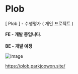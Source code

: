 # Plob
[ Plob ] - 수행평가 ( 개인 프로젝트 )

**FE - 개발 중입니다.**
<br>
<br>
**BE - 개발 예정**

![image](https://github.com/user-attachments/assets/cd126a49-ba4c-4dcc-b8af-6e43e1aed2bb)


https://plob.parkjoowon.site/

